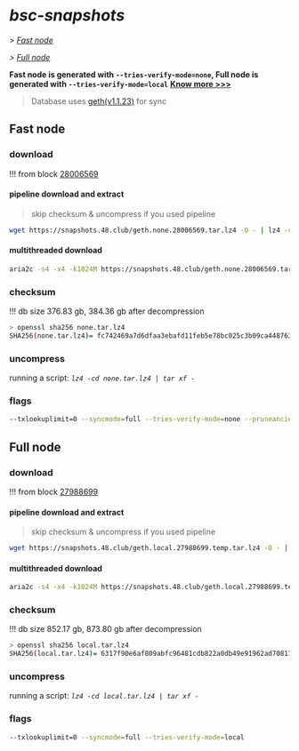 # *bsc-snapshots*


*\> [Fast node](#fast-node)*

*\> [Full node](#full-node)*

**Fast node is generated with `--tries-verify-mode=none`, Full node is generated with `--tries-verify-mode=local`**
**[Know more >>>](https://github.com/bnb-chain/bsc/pull/926)**

> Database uses [geth(v1.1.23)](https://github.com/bnb-chain/bsc/releases/tag/v1.1.23) for sync


## Fast node

### download

<!-- begin_none -->

!!! from block [28006569](https://bscscan.com/block/28006569)

#### pipeline download and extract
> skip checksum & uncompress if you used pipeline
```bash
wget https://snapshots.48.club/geth.none.28006569.tar.lz4 -O - | lz4 -cd | tar xf -
```

#### multithreaded download

```bash
aria2c -s4 -x4 -k1024M https://snapshots.48.club/geth.none.28006569.tar.lz4 -o none.tar.lz4
```


### checksum

!!! db size 376.83 gb, 384.36 gb after decompression
```bash
> openssl sha256 none.tar.lz4
SHA256(none.tar.lz4)= fc742469a7d6dfaa3ebafd11feb5e78bc025c3b09ca4487630eaac0c04cff89a
```

<!-- end_none -->

### uncompress


running a script: _`lz4 -cd none.tar.lz4 | tar xf -`_


### flags


```bash
--txlookuplimit=0 --syncmode=full --tries-verify-mode=none --pruneancient=true --diffblock=5000
```


## Full node


### download

<!-- begin_local -->

!!! from block [27988699](https://bscscan.com/block/27988699)

#### pipeline download and extract
> skip checksum & uncompress if you used pipeline
```bash
wget https://snapshots.48.club/geth.local.27988699.temp.tar.lz4 -O - | lz4 -cd | tar xf -
```

#### multithreaded download

```bash
aria2c -s4 -x4 -k1024M https://snapshots.48.club/geth.local.27988699.temp.tar.lz4 -o local.tar.lz4
```


### checksum

!!! db size 852.17 gb, 873.80 gb after decompression
```bash
> openssl sha256 local.tar.lz4
SHA256(local.tar.lz4)= 6317f90e6af809abfc96481cdb822a0db49e91962ad70817a9f281619272d8a1
```

<!-- end_local -->


### uncompress


running a script: _`lz4 -cd local.tar.lz4 | tar xf -`_


### flags


```bash
--txlookuplimit=0 --syncmode=full --tries-verify-mode=local
```
